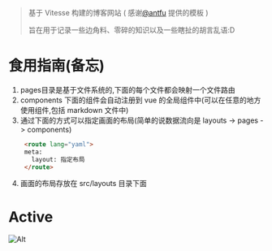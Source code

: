 > 基于 Vitesse 构建的博客网站 ( 感谢[@antfu](https://github.com/antfu) 提供的模板 )
>
> 旨在用于记录一些边角料、零碎的知识以及一些瞎扯的胡言乱语:D


# 食用指南(备忘)
1. pages目录是基于文件系统的,下面的每个文件都会映射一个文件路由
2. components 下面的组件会自动注册到 vue 的全局组件中(可以在任意的地方使用组件,包括 markdown 文件中)
3. 通过下面的方式可以指定画面的布局(简单的说数据流向是 layouts -> pages -> components)
   ```html
    <route lang="yaml">
    meta:
      layout: 指定布局
    </route>
   ```
4. 画面的布局存放在 src/layouts 目录下面


# Active
![Alt](https://repobeats.axiom.co/api/embed/74e3dcacf0b80b12fd7561d96f92ae4878b42dc4.svg "Repobeats analytics image")

